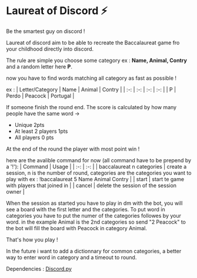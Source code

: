 # Laureat of Discord ⚡

Be the smartest guy on discord !

Laureat of discord aim to be able to recreate the Baccalaureat game fro your childhood directly into discord.

The rule are simple you choose some category ex : **Name, Animal, Contry** and a random letter here **P**.

now you have to find words matching all category as fast as possible !

ex :
| Letter/Category | Name | Animal | Contry |
| :-: | :-: | :-: | :-: |
| P | Perdo | Peacock | Portugal |

If someone finish the round end.
The score is calculated by how many people have the same word ->
- Unique 2pts
- At least 2 players 1pts
- All players 0 pts

At the end of the round the player with most point win !

here are the avalible command for now (all command have to be prepend by a '!'):
| Command | Usage |
| :-: | :-: |
| baccalaureat n categories | create a session, n is the number of round, categories are the categories you want to play with ex : !baccalaureat 5 Name Animal Contry |
| start | start te game with players that joined in |
| cancel | delete the session of the session owner |

When the session as started you have to play in dm with the bot, you will see a board with the first letter and the categories.
To put word in categories you have to put the numer of the categories followes by your word.
in the example Animal is the 2nd categories so send "2 Peacock" to the bot will fill the board with Peacock in category Animal.

That's how you play !

In the future i want to add a dictionnary for common categories, a better way to enter word in category and a timeout to round.

Dependencies : [Discord.py](https://discordpy.readthedocs.io/en/latest/)